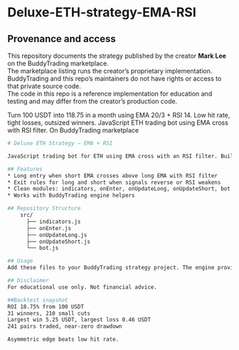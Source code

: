 # Deluxe-ETH-strategy-EMA-RSI

## Provenance and access
This repository documents the strategy published by the creator **Mark Lee** on the BuddyTrading marketplace.  
The marketplace listing runs the creator’s proprietary implementation. BuddyTrading and this repo’s maintainers do not have rights or access to that private source code.  
The code in this repo is a reference implementation for education and testing and may differ from the creator’s production code.

Turn 100 USDT into 118.75 in a month using EMA 20/3 + RSI 14. Low hit rate, tight losses, outsized winners.
JavaScript ETH trading bot using EMA cross with RSI filter. On BuddyTrading marketplace
```bash
# Deluxe ETH Strategy — EMA + RSI

JavaScript trading bot for ETH using EMA cross with an RSI filter. Built for BuddyTrading. Minimal, modular, and ready to extend.

## Features
* Long entry when short EMA crosses above long EMA with RSI filter
* Exit rules for long and short when signals reverse or RSI weakens
* Clean modules: indicators, onEnter, onUpdateLong, onUpdateShort, bot
* Works with BuddyTrading engine helpers

## Repository Structure
    src/
      ├── indicators.js
      ├── onEnter.js
      ├── onUpdateLong.js
      ├── onUpdateShort.js
      └── bot.js

## Usage
Add these files to your BuddyTrading strategy project. The engine provides EMA, RSI, and helper functions at runtime.

## Disclaimer
For educational use only. Not financial advice.

##Backtest snapshot
ROI 18.75% from 100 USDT
31 winners, 210 small cuts
Largest win 5.25 USDT, largest loss 0.46 USDT
241 pairs traded, near-zero drawdown

Asymmetric edge beats low hit rate.
